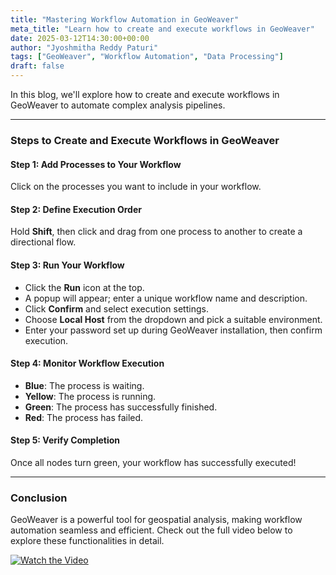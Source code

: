 ```yaml
---
title: "Mastering Workflow Automation in GeoWeaver"
meta_title: "Learn how to create and execute workflows in GeoWeaver"
date: 2025-03-12T14:30:00+00:00
author: "Jyoshmitha Reddy Paturi"
tags: ["GeoWeaver", "Workflow Automation", "Data Processing"]
draft: false
---
```


In this blog, we'll explore how to create and execute workflows in GeoWeaver to automate complex analysis pipelines.

---

### **Steps to Create and Execute Workflows in GeoWeaver**

#### **Step 1: Add Processes to Your Workflow**
Click on the processes you want to include in your workflow.

#### **Step 2: Define Execution Order**
Hold **Shift**, then click and drag from one process to another to create a directional flow.

#### **Step 3: Run Your Workflow**
- Click the **Run** icon at the top.
- A popup will appear; enter a unique workflow name and description.
- Click **Confirm** and select execution settings.
- Choose **Local Host** from the dropdown and pick a suitable environment.
- Enter your password set up during GeoWeaver installation, then confirm execution.

#### **Step 4: Monitor Workflow Execution**
- **Blue**: The process is waiting.
- **Yellow**: The process is running.
- **Green**: The process has successfully finished.
- **Red**: The process has failed.

#### **Step 5: Verify Completion**
Once all nodes turn green, your workflow has successfully executed!

---

### **Conclusion**
GeoWeaver is a powerful tool for geospatial analysis, making workflow automation seamless and efficient. Check out the full video below to explore these functionalities in detail.

[![Watch the Video](https://img.youtube.com/vi/XMbwN5iMWko/0.jpg)](https://youtu.be/XMbwN5iMWko?si=Nq1pG1_uz6pc_jEy)